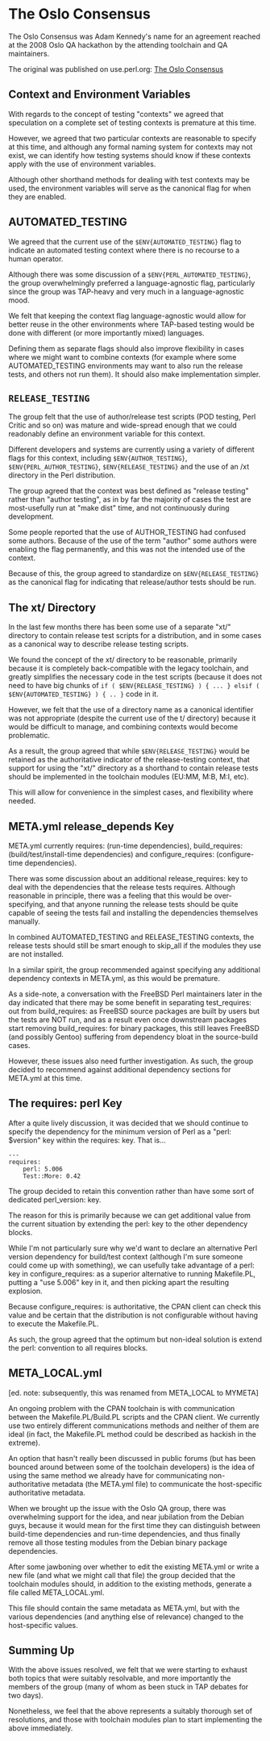 # The Oslo Consensus

The Oslo Consensus was Adam Kennedy's name for an agreement reached at
the 2008 Oslo QA hackathon by the attending toolchain and QA maintainers.

The original was published on use.perl.org:
[The Oslo Consensus](http://use.perl.org/use.perl.org/_Alias/journal/36128.html)

## Context and Environment Variables

With regards to the concept of testing "contexts" we agreed that speculation
on a complete set of testing contexts is premature at this time.

However, we agreed that two particular contexts are reasonable to specify at
this time, and although any formal naming system for contexts may not exist,
we can identify how testing systems should know if these contexts apply with
the use of environment variables.

Although other shorthand methods for dealing with test contexts may be used,
the environment variables will serve as the canonical flag for when they are
enabled.

## AUTOMATED_TESTING

We agreed that the current use of the `$ENV{AUTOMATED_TESTING}` flag to
indicate an automated testing context where there is no recourse to a human
operator.

Although there was some discussion of a `$ENV{PERL_AUTOMATED_TESTING}`, the
group overwhelmingly preferred a language-agnostic flag, particularly since
the group was TAP-heavy and very much in a language-agnostic mood.

We felt that keeping the context flag language-agnostic would allow for
better reuse in the other environments where TAP-based testing would be done
with different (or more importantly mixed) languages.

Defining them as separate flags should also improve flexibility in cases
where we might want to combine contexts (for example where some
AUTOMATED_TESTING environments may want to also run the release tests, and
others not run them). It should also make implementation simpler.

## `RELEASE_TESTING`

The group felt that the use of author/release test scripts (POD testing, Perl
Critic and so on) was mature and wide-spread enough that we could readonably
define an environment variable for this context.

Different developers and systems are currently using a variety of different
flags for this context, including `$ENV{AUTHOR_TESTING}`,
`$ENV{PERL_AUTHOR_TESTING}`, `$ENV{RELEASE_TESTING}` and the use of an /xt
directory in the Perl distribution.

The group agreed that the context was best defined as "release testing"
rather than "author testing", as in by far the majority of cases the test are
most-usefully run at "make dist" time, and not continuously during
development.

Some people reported that the use of AUTHOR_TESTING had confused some
authors. Because of the use of the term "author" some authors were enabling
the flag permanently, and this was not the intended use of the context.

Because of this, the group agreed to standardize on `$ENV{RELEASE_TESTING}`
as the canonical flag for indicating that release/author tests should be run.

## The xt/ Directory

In the last few months there has been some use of a separate "xt/" directory
to contain release test scripts for a distribution, and in some cases as a
canonical way to describe release testing scripts.

We found the concept of the xt/ directory to be reasonable, primarily because
it is completely back-compatible with the legacy toolchain, and greatly
simplifies the necessary code in the test scripts (because it does not need
to have big chunks of `if ( $ENV{RELEASE_TESTING} ) { ... } elsif (
$ENV{AUTOMATED_TESTING} ) { .. }` code in it.

However, we felt that the use of a directory name as a canonical identifier
was not appropriate (despite the current use of the t/ directory) because it
would be difficult to manage, and combining contexts would become
problematic.

As a result, the group agreed that while `$ENV{RELEASE_TESTING}` would be
retained as the authoritative indicator of the release-testing context, that
support for using the "xt/" directory as a shorthand to contain release tests
should be implemented in the toolchain modules (EU:MM, M:B, M:I, etc).

This will allow for convenience in the simplest cases, and flexibility where
needed.

## META.yml release_depends Key

META.yml currently requires: (run-time dependencies), build_requires:
(build/test/install-time dependencies) and configure_requires:
(configure-time dependencies).

There was some discussion about an additional release_requires: key to deal
with the dependencies that the release tests requires. Although reasonable in
principle, there was a feeling that this would be over-specifying, and that
anyone running the release tests should be quite capable of seeing the tests
fail and installing the dependencies themselves manually.

In combined AUTOMATED_TESTING and RELEASE_TESTING contexts, the release tests
should still be smart enough to skip_all if the modules they use are not
installed.

In a similar spirit, the group recommended against specifying any additional
dependency contexts in META.yml, as this would be premature.

As a side-note, a conversation with the FreeBSD Perl maintainers later in the
day indicated that there may be some benefit in separating test_requires: out
from build_requires: as FreeBSD source packages are built by users but the
tests are NOT run, and as a result even once downstream packages start
removing build_requires: for binary packages, this still leaves FreeBSD (and
possibly Gentoo) suffering from dependency bloat in the source-build cases.

However, these issues also need further investigation. As such, the group
decided to recommend against additional dependency sections for META.yml at
this time.

## The requires: perl Key

After a quite lively discussion, it was decided that we should continue to
specify the dependency for the minimum version of Perl as a "perl: $version"
key within the requires: key. That is...

    ---
    requires:
        perl: 5.006
        Test::More: 0.42

The group decided to retain this convention rather than have some sort of
dedicated perl_version: key.

The reason for this is primarily because we can get additional value from the
current situation by extending the perl: key to the other dependency blocks.

While I'm not particularly sure why we'd want to declare an alternative Perl
version dependency for build/test context (although I'm sure someone could
come up with something), we can usefully take advantage of a perl: key in
configure_requires: as a superior alternative to running Makefile.PL, putting
a "use 5.006" key in it, and then picking apart the resulting explosion.

Because configure_requires: is authoritative, the CPAN client can check this
value and be certain that the distribution is not configurable without having
to execute the Makefile.PL.

As such, the group agreed that the optimum but non-ideal solution is extend
the perl: convention to all requires blocks.

## META_LOCAL.yml

[ed. note: subsequently, this was renamed from META_LOCAL to MYMETA]

An ongoing problem with the CPAN toolchain is with communication between the
Makefile.PL/Build.PL scripts and the CPAN client. We currently use two
entirely different communications methods and neither of them are ideal (in
fact, the Makefile.PL method could be described as hackish in the extreme).

An option that hasn't really been discussed in public forums (but has been
bounced around between some of the toolchain developers) is the idea of using
the same method we already have for communicating non-authoritative metadata
(the META.yml file) to communicate the host-specific authoritative metadata.

When we brought up the issue with the Oslo QA group, there was overwhelming
support for the idea, and near jubilation from the Debian guys, because it
would mean for the first time they can distinguish between build-time
dependencies and run-time dependencies, and thus finally remove all those
testing modules from the Debian binary package dependencies.

After some jawboning over whether to edit the existing META.yml or write a
new file (and what we might call that file) the group decided that the
toolchain modules should, in addition to the existing methods, generate a
file called META_LOCAL.yml.

This file should contain the same metadata as META.yml, but with the various
dependencies (and anything else of relevance) changed to the host-specific
values.

## Summing Up

With the above issues resolved, we felt that we were starting to exhaust both
topics that were suitably resolvable, and more importantly the members of the
group (many of whom as been stuck in TAP debates for two days).

Nonetheless, we feel that the above represents a suitably thorough set of
resolutions, and those with toolchain modules plan to start implementing the
above immediately.
